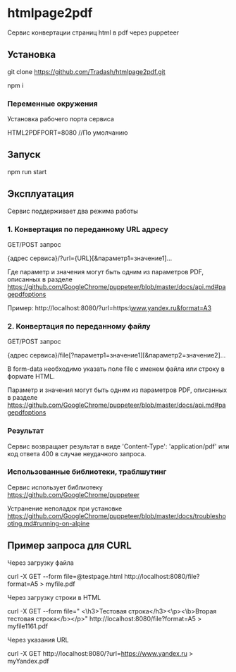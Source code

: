 # htmlpage2pdf
Сервис конвертации страниц html в pdf через puppeteer

## Установка

git clone https://github.com/Tradash/htmlpage2pdf.git

npm i

### Переменные окружения

Установка рабочего порта сервиса

HTML2PDFPORT=8080 //По умолчанию

## Запуск 
npm run start 

## Эксплуатация

Сервис поддерживает два режима работы

### 1. Конвертация по переданному URL адресу

GET/POST запрос

{адрес сервиса}/?url={URL}[&параметр1=значение1]...

Где параметр и значения могут быть одним из параметров PDF, описанных в разделе https://github.com/GoogleChrome/puppeteer/blob/master/docs/api.md#pagepdfoptions

Пример: http://localhost:8080/?url=https:\\www.yandex.ru&format=A3

### 2. Конвертация по переданному файлу

GET/POST запрос

{адрес сервиса}/file[?параметр1=значение1][&параметр2=значение2]...

В form-data необходимо указать поле file с именем файла или строку в формате HTML.

Параметр и значения могут быть одним из параметров PDF, описанных в разделе https://github.com/GoogleChrome/puppeteer/blob/master/docs/api.md#pagepdfoptions

### Результат

Сервис возвращает результат в виде 'Content-Type': 'application/pdf' или код ответа 400 в случае неудачного запроса.

### Использованные библиотеки, траблшутинг
 
Сервис использует библиотеку https://github.com/GoogleChrome/puppeteer

Устранение неполадок при установке https://github.com/GoogleChrome/puppeteer/blob/master/docs/troubleshooting.md#running-on-alpine

## Пример запроса для CURL

<!-- language: lang-none -->

Через загрузку файла

curl -X GET --form file=@testpage.html http://localhost:8080/file?format=A5 > myfile.pdf


Через загрузку строки в HTML

curl -X GET --form file=" <\h3>Тестовая строка<\/h3><\p><\b>Вторая тестовая строка<\/b><\/p>" http://localhost:8080/file?format=A5 > myfile1161.pdf


Через указания URL

curl -X GET http://localhost:8080/?url=https://www.yandex.ru > myYandex.pdf

